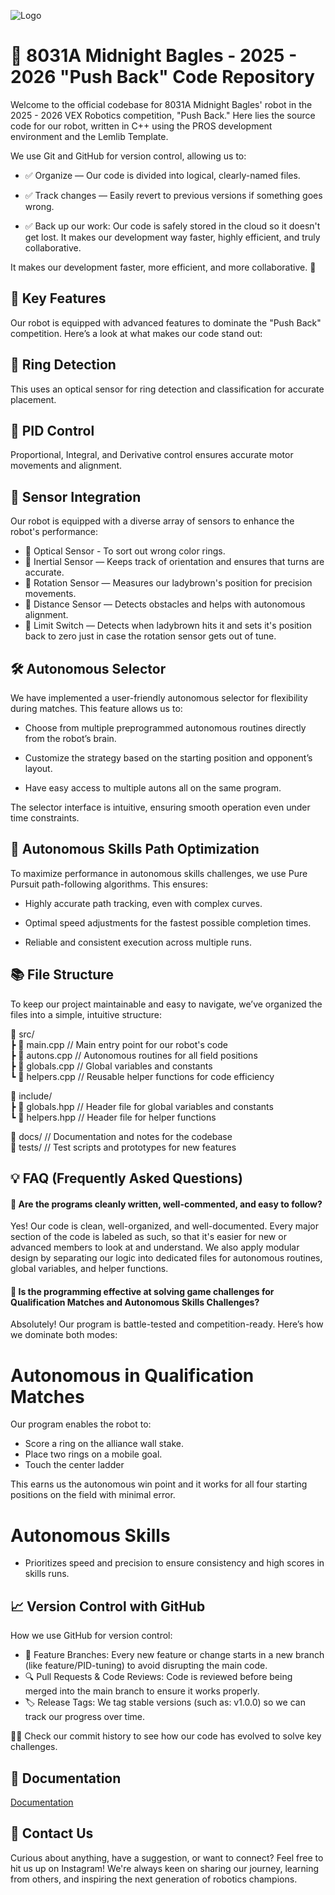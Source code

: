 
![Logo]([https://i.ibb.co/9wBYq0C/Screenshot-2024-12-08-204044.png](https://github.com/BlakeGurnee/Midnight_Bagles_PushBackCodeRepository/blob/d2545d5e6b9e12afac79c2f2520b58b40007bd38/Copy%20of%20High%20Voltage2.png))


# 📢 8031A Midnight Bagles - 2025 - 2026 "Push Back" Code Repository

Welcome to the official codebase for 8031A Midnight Bagles' robot in the 2025 - 2026 VEX Robotics competition, "Push Back." Here lies the source code for our robot, written in C++ using the PROS development environment and the Lemlib Template.

We use Git and GitHub for version control, allowing us to:

- ✅ Organize — Our code is divided into logical, clearly-named files.

- ✅ Track changes — Easily revert to previous versions if something goes wrong.

- ✅ Back up our work: Our code is safely stored in the cloud so it doesn't get lost. It makes our development way faster, highly efficient, and truly collaborative.


 It makes our development faster, more efficient, and more collaborative. 🚀


## 🚀 Key Features

Our robot is equipped with advanced features to dominate the "Push Back" competition. Here’s a look at what makes our code stand out:

## 🎯 Ring Detection

This uses an optical sensor for ring detection and classification for accurate placement.

## 🔄 PID Control

Proportional, Integral, and Derivative control ensures accurate motor movements and alignment.

## 🧠 Sensor Integration

Our robot is equipped with a diverse array of sensors to enhance the robot's performance:

  - 🔵 Optical Sensor - To sort out wrong color rings.
  - 🔵 Inertial Sensor — Keeps track of orientation and ensures that turns are accurate.
  - 🔵 Rotation Sensor — Measures our ladybrown's position for precision movements.
  - 🔵 Distance Sensor  — Detects obstacles and helps with autonomous alignment.
  - 🔵 Limit Switch  — Detects when ladybrown hits it and sets it's position back to zero just in case the rotation sensor gets out of tune.


## 🛠️ Autonomous Selector

We have implemented a user-friendly autonomous selector for flexibility during matches. This feature allows us to:

- Choose from multiple preprogrammed autonomous routines directly from the robot’s brain.

- Customize the strategy based on the starting position and opponent’s layout.

- Have easy access to multiple autons all on the same program.

The selector interface is intuitive, ensuring smooth operation even under time constraints.

## 💪 Autonomous Skills Path Optimization

To maximize performance in autonomous skills challenges, we use Pure Pursuit path-following algorithms. This ensures:

- Highly accurate path tracking, even with complex curves.

- Optimal speed adjustments for the fastest possible completion times.

- Reliable and consistent execution across multiple runs.


## 📚 File Structure

To keep our project maintainable and easy to navigate, we’ve organized the files into a simple, intuitive structure:

📂 src/  
  ┣ 📜 main.cpp           // Main entry point for our robot's code  
  ┣ 📜 autons.cpp         // Autonomous routines for all field positions  
  ┣ 📜 globals.cpp        // Global variables and constants  
  ┗ 📜 helpers.cpp        // Reusable helper functions for code efficiency  

📂 include/  
  ┣ 📜 globals.hpp       // Header file for global variables and constants  
  ┗ 📜 helpers.hpp       // Header file for helper functions  

📂 docs/                // Documentation and notes for the codebase  
📂 tests/               // Test scripts and prototypes for new features    

## 💡 FAQ (Frequently Asked Questions)

#### 🔹 Are the programs cleanly written, well-commented, and easy to follow?

Yes! Our code is clean, well-organized, and well-documented. Every major section of the code is labeled as such, so that it's easier for new or advanced members to look at and understand. We also apply modular design by separating our logic into dedicated files for autonomous routines, global variables, and helper functions.

#### 🔹 Is the programming effective at solving game challenges for Qualification Matches and Autonomous Skills Challenges?

Absolutely! Our program is battle-tested and competition-ready. Here’s how we dominate both modes:

# Autonomous in Qualification Matches 
Our program enables the robot to:
  - Score a ring on the alliance wall stake.
  - Place two rings on a mobile goal.
  - Touch the center ladder
    
This earns us the autonomous win point and it works for all four starting positions on the field with minimal error.

# Autonomous Skills 
- Prioritizes speed and precision to ensure consistency and high scores in skills runs.

## 📈 Version Control with GitHub

How we use GitHub for version control:

- 🌿 Feature Branches: Every new feature or change starts in a new branch (like feature/PID-tuning) to avoid disrupting the main code.
- 🔍 Pull Requests & Code Reviews: Code is reviewed before being merged into the main branch to ensure it works properly.
- 🏷️ Release Tags: We tag stable versions (such as: v1.0.0) so we can track our progress over time.

🕵️‍♂️ Check our commit history to see how our code has evolved to solve key challenges.

## 📕 Documentation

[Documentation](https://blakegurnee.github.io/8031A_HighVoltageCode/)

## 📲 Contact Us

Curious about anything, have a suggestion, or want to connect? Feel free to hit us up on Instagram! We're always keen on sharing our journey, learning from others, and inspiring the next generation of robotics champions.

